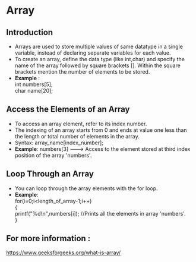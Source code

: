 # Array
## Introduction
- Arrays are used to store multiple values of same datatype in a single variable, instead of declaring separate variables for each value.</br>
- To create an array, define the data type (like int,char) and specify the name of the array followed by square brackets []. Within the square brackets mention the number of elements to be stored.</br>
- **Example** : </br> int numbers[5]; </br>char name[20];



## Access the Elements of an Array
- To access an array element, refer to its index number.
- The indexing of an array starts from 0 and ends at value one less than the length or total number of elements in the array.
- Syntax: array_name[index_number];</br>
- **Example**: numbers[3] ---> Access to the element stored at third index position of the array 'numbers'.

## Loop Through an Array
- You can loop through the array elements with the for loop.</br>
- **Example**:</br>
for(i=0;i<length_of_array-1;i++)</br>
{</br>
printf("%d\n",numbers[i]); //Prints all the elements in array 'numbers'.</br>
}</br>

## For more information :
https://www.geeksforgeeks.org/what-is-array/


